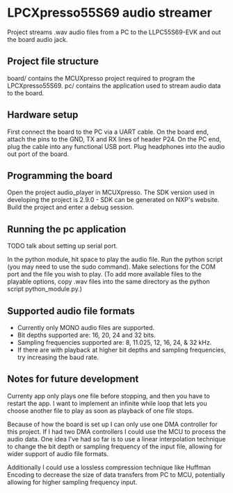 # LPCXpresso55S69 audio streamer
Project streams .wav audio files from a PC to the LLPC55S69-EVK and out the board audio jack. 

## Project file structure
board/ contains the MCUXpresso project required to program the LPCXpresso55S69.
pc/ contains the application used to stream audio data to the board. 

## Hardware setup
First connect the board to the PC via a UART cable. On the board end, attach the pins to the GND, TX and RX lines of header P24. On the PC end, plug the cable into any functional USB port. Plug headphones into the audio out port of the board. 

## Programming the board
Open the project audio_player in MCUXpresso. The SDK version used in developing the project is 2.9.0 - SDK can be generated on NXP's website. Build the project and enter a debug session. 

## Running the pc application 
TODO talk about setting up serial port. 

In the python module, hit space to play the audio file. Run the python script (you may need to use the sudo command). Make selections for the COM port and the file you wish to play. (To add more available files to the playable options, copy .wav files into the same directory as the python script python_module.py.)

## Supported audio file formats
- Currently only MONO audio files are supported. 
- Bit depths supported are: 16, 20, 24 and 32 bits. 
- Sampling frequencies supported are: 8, 11.025, 12, 16, 24, & 32 kHz.
- If there are with playback at higher bit depths and sampling frequencies, try increasing the baud rate. 

## Notes for future development
Currenty app only plays one file before stopping, and then you have to restart the app. I want to implement an infinite while loop that lets you choose another file to play as soon as playback of one file stops. 

Because of how the board is set up I can only use one DMA controller for this project. If I had two DMA controllers I could use the MCU to process the audio data. One idea I've had so far is to use a linear interpolation technique to change the bit depth or sampling frequency of the input file, allowing for wider support of audio file formats. 

Additionally I could use a lossless compression technique like Huffman Encoding to decrease the size of data transfers from PC to MCU, potentially allowing for higher sampling frequency input. 




